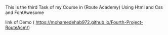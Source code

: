 This is the third Task of my Course in (Route Academy) Using Html and Css and FontAwesome


link of Demo
( https://mohamedehab972.github.io/Fourth-Project-RouteAcm/)
